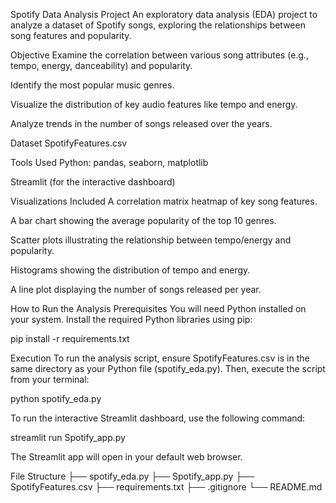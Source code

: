 Spotify Data Analysis Project
An exploratory data analysis (EDA) project to analyze a dataset of Spotify songs, exploring the relationships between song features and popularity.

Objective
Examine the correlation between various song attributes (e.g., tempo, energy, danceability) and popularity.

Identify the most popular music genres.

Visualize the distribution of key audio features like tempo and energy.

Analyze trends in the number of songs released over the years.

Dataset
SpotifyFeatures.csv

Tools Used
Python: pandas, seaborn, matplotlib

Streamlit (for the interactive dashboard)

Visualizations Included
A correlation matrix heatmap of key song features.

A bar chart showing the average popularity of the top 10 genres.

Scatter plots illustrating the relationship between tempo/energy and popularity.

Histograms showing the distribution of tempo and energy.

A line plot displaying the number of songs released per year.

How to Run the Analysis
Prerequisites
You will need Python installed on your system.
Install the required Python libraries using pip:

pip install -r requirements.txt

Execution
To run the analysis script, ensure SpotifyFeatures.csv is in the same directory as your Python file (spotify_eda.py). Then, execute the script from your terminal:

python spotify_eda.py

To run the interactive Streamlit dashboard, use the following command:

streamlit run Spotify_app.py

The Streamlit app will open in your default web browser.

File Structure
├── spotify_eda.py
├── Spotify_app.py
├── SpotifyFeatures.csv
├── requirements.txt
├── .gitignore
└── README.md
